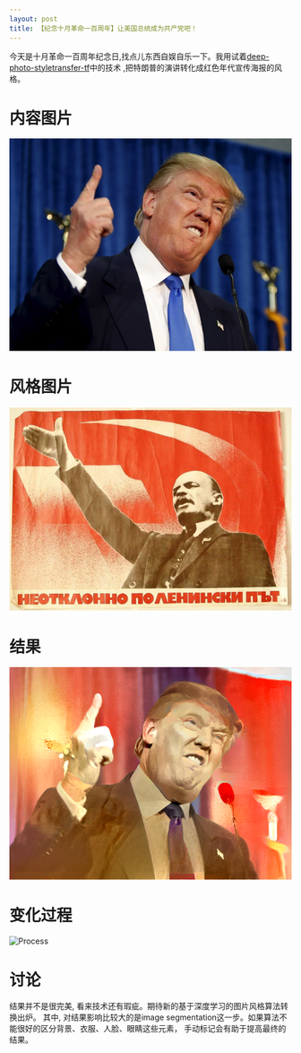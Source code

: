 ```yaml
---
layout: post
title: 【纪念十月革命一百周年】让美国总统成为共产党吧！
---
```


今天是十月革命一百周年纪念日,找点儿东西自娱自乐一下。我用试着[deep-photo-styletransfer-tf](https://github.com/LouieYang/deep-photo-styletransfer-tf)中的技术 ,把特朗普的演讲转化成红色年代宣传海报的风格。

# 内容图片
![Trump](/images/trump.jpg "Trump")
# 风格图片
![Lenin](/images/ln.jpg "Lenin")
# 结果
![Communist](/images/out_iter_4000.png "Communist Trump")
# 变化过程
![Process](/images/trump.gif "Changing process")

# 讨论
结果并不是很完美, 看来技术还有瑕疵。期待新的基于深度学习的图片风格算法转换出炉。 其中, 对结果影响比较大的是image segmentation这一步。如果算法不能很好的区分背景、衣服、人脸、眼睛这些元素， 手动标记会有助于提高最终的结果。
